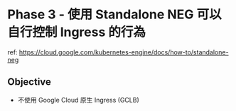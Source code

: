 # Phase 3 - 使用 Standalone NEG 可以自行控制 Ingress 的行為 

ref: https://cloud.google.com/kubernetes-engine/docs/how-to/standalone-neg

## Objective
* 不使用 Google Cloud 原生 Ingress (GCLB)
